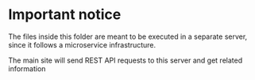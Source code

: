 # Important notice

The files inside this folder are meant to be executed in a separate server, since it follows a microservice infrastructure.

The main site will send REST API requests to this server and get related information